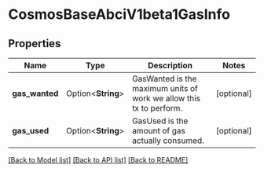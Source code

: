 # CosmosBaseAbciV1beta1GasInfo

## Properties

Name | Type | Description | Notes
------------ | ------------- | ------------- | -------------
**gas_wanted** | Option<**String**> | GasWanted is the maximum units of work we allow this tx to perform. | [optional]
**gas_used** | Option<**String**> | GasUsed is the amount of gas actually consumed. | [optional]

[[Back to Model list]](../README.md#documentation-for-models) [[Back to API list]](../README.md#documentation-for-api-endpoints) [[Back to README]](../README.md)


